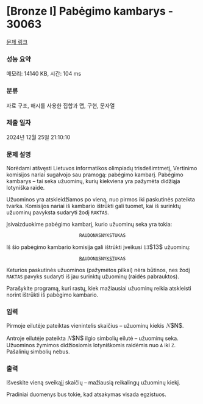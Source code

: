# [Bronze I] Pabėgimo kambarys - 30063 

[문제 링크](https://www.acmicpc.net/problem/30063) 

### 성능 요약

메모리: 14140 KB, 시간: 104 ms

### 분류

자료 구조, 해시를 사용한 집합과 맵, 구현, 문자열

### 제출 일자

2024년 12월 25일 21:10:10

### 문제 설명

<p>Norėdami atšvęsti Lietuvos informatikos olimpiadų trisdešimtmetį, Vertinimo komisijos nariai sugalvojo sau pramogą: pabėgimo kambarį. Pabėgimo kambarys – tai seka užuominų, kurių kiekviena yra pažymėta didžiąja lotyniška raide.</p>

<p>Užuominos yra atskleidžiamos po vieną, nuo pirmos iki paskutinės pateikta tvarka. Komisijos nariai iš kambario ištrūkti gali tuomet, kai iš surinktų užuominų pavyksta sudaryti žodį <code>RAKTAS</code>.</p>

<p>Įsivaizduokime pabėgimo kambarį, kurio užuominų seka yra tokia:</p>

<p style="text-align: center;"><code>RAUDONASNYKSTUKAS</code></p>

<p>Iš šio pabėgimo kambario komisija gali ištrūkti įveikusi <mjx-container class="MathJax" jax="CHTML" style="font-size: 109%; position: relative;"><mjx-math class="MJX-TEX" aria-hidden="true"><mjx-mn class="mjx-n"><mjx-c class="mjx-c31"></mjx-c><mjx-c class="mjx-c33"></mjx-c></mjx-mn></mjx-math><mjx-assistive-mml unselectable="on" display="inline"><math xmlns="http://www.w3.org/1998/Math/MathML"><mn>13</mn></math></mjx-assistive-mml><span aria-hidden="true" class="no-mathjax mjx-copytext">$13$</span></mjx-container> užuominų:</p>

<p style="text-align: center;"><code><u>RA</u>UDON<u>A</u>SNY<u>KST</u>UKAS</code></p>

<p>Keturios paskutinės užuominos (pažymėtos pilkai) nėra būtinos, nes žodį <code>RAKTAS</code> pavyks sudaryti iš jau surinktų užuominų (raidės pabrauktos).</p>

<p>Parašykite programą, kuri rastų, kiek mažiausiai užuominų reikia atskleisti norint ištrūkti iš pabėgimo kambario.</p>

### 입력 

 <p>Pirmoje eilutėje pateiktas vienintelis skaičius – užuominų kiekis <mjx-container class="MathJax" jax="CHTML" style="font-size: 109%; position: relative;"><mjx-math class="MJX-TEX" aria-hidden="true"><mjx-mi class="mjx-i"><mjx-c class="mjx-c1D441 TEX-I"></mjx-c></mjx-mi></mjx-math><mjx-assistive-mml unselectable="on" display="inline"><math xmlns="http://www.w3.org/1998/Math/MathML"><mi>N</mi></math></mjx-assistive-mml><span aria-hidden="true" class="no-mathjax mjx-copytext">$N$</span></mjx-container>.</p>

<p>Antroje eilutėje pateikta <mjx-container class="MathJax" jax="CHTML" style="font-size: 109%; position: relative;"><mjx-math class="MJX-TEX" aria-hidden="true"><mjx-mi class="mjx-i"><mjx-c class="mjx-c1D441 TEX-I"></mjx-c></mjx-mi></mjx-math><mjx-assistive-mml unselectable="on" display="inline"><math xmlns="http://www.w3.org/1998/Math/MathML"><mi>N</mi></math></mjx-assistive-mml><span aria-hidden="true" class="no-mathjax mjx-copytext">$N$</span></mjx-container> ilgio simbolių eilutė – užuominų seka. Užuominos žymimos didžiosiomis lotyniškomis raidėmis nuo <code>A</code> iki <code>Z</code>. Pašalinių simbolių nebus.</p>

### 출력 

 <p>Išveskite vieną sveikąjį skaičių – mažiausią reikalingų užuominų kiekį.</p>

<p>Pradiniai duomenys bus tokie, kad atsakymas visada egzistuos.</p>

